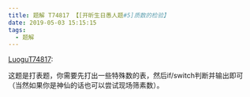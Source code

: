 ```yaml
---
title: 题解 T74817 【[开昕生日愚人题#5]质数的检验】
date: 2019-05-03 15:15:15
tags: 
  - 题解
---
```

[LuoguT74817](https://www.luogu.org/problemnew/show/T74817):

这题是打表题，你需要先打出一些特殊数的表，然后if/switch判断并输出即可（当然如果你是神仙的话也可以尝试现场筛素数）。